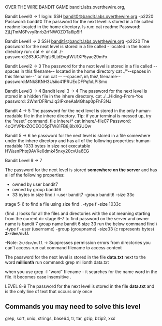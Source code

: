 

OVER THE WIRE BANDIT GAME 
bandit.labs.overthewire.org,

Bandit Level0 -> 1
login: SSH bandit0@bandit.labs.overthewire.org -p2220
Password: bandit0
The password for the next level is stored in a file called readme located in the home directory.
ls 
run: cat readme
Password: ZjLjTmM6FvvyRnrb2rfNWOZOTa6ip5If

Bandit Level1 -> 2
SSH bandit1@bandit.labs.overthewire.org -p2220
The password for the next level is stored in a file called - located in the home directory
run: cat <- or cat ./-
password:263JGJPfgU6LtdEvgfWU1XP5yac29mFx

Bandit Level2 -> 3
The password for the next level is stored in a file called --spaces in this filename-- located in the home directory
cat ./"--spaces in this filename--" or run cat -- --spaces\ in\ this\ filename--
password:MNk8KNH3Usiio41PRUEoDFPqfxLPlSmx

Bandit Level3 -> 4
Bandit level 3 -> 4
The password for the next level is stored in a hidden file in the inhere directory.
cat ./...Hiding-From-You
password: 2WmrDFRmJIq3IPxneAaMGhap0pFhF3NJ

Bandit 4 -> 5
The password for the next level is stored in the only human-readable file in the inhere directory. Tip: if your terminal is messed up, try the “reset” command.
file inhere/*
cat inhere/-file07
Password: 4oQYVPkxZOOEOO5pTW81FB8j8lxXGUQw

Bandit 5 -> 6
he password for the next level is stored in a file somewhere under the inhere directory and has all of the following properties:
human-readable
1033 bytes in size
not executable
HWasnPhtq9AVKe0dmk45nxy20cvUa6EG

Bandit Level 6 -> 7

The password for the next level is stored **somewhere on the server** and has all of the following properties:

- owned by user bandit7
- owned by group bandit6
- 33 bytes in size
 find / -user bandit7 -group bandit6 -size 33c
























stage 5-6
to find a file using size 
find . -type f -size 1033c

(find .) looks for all the files and directories with the dot meaning starting from the current dir
stage 6-7
to find password on the server and owner name is bandit 7 group name bandit 6 size 33
run the below command 
find / -type f -user (usernsme) -group (groupname) -size33 (c represents bytes) **`2>/dev/null`**

-Note:  `2>/dev/null` → Suppresses permission errors from directories you can't access
run cat command filename to access content 

The password for the next level is stored in the file **data.txt** next to the word **millionth**
run command: grep millionth data.txt

when you use grep -l "word" filename - it searches for the name word in the file. it becomes case insensitive .

LEVEL 8-9 
The password for the next level is stored in the file **data.txt** and is the only line of text that occurs only once

## Commands you may need to solve this level

grep, sort, uniq, strings, base64, tr, tar, gzip, bzip2, xxd



